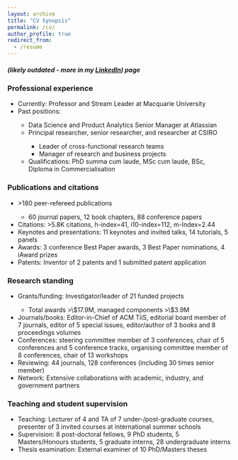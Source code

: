 ```yaml
---
layout: archive
title: "CV Synopsis"
permalink: /cv/
author_profile: true
redirect_from:
  - /resume
---
```

<h5> (likely outdated - more in my <a href="https://www.linkedin.com/in/shlomoberkovsky/" target=_blank>LinkedIn</a>) page </h5>


<h3> Professional experience </h3>
<ul>
  <li>Currently: Professor and Stream Leader at Macquarie University </li>
  <li>Past positions:</li>
  <ul>	
      	<li>Data Science and Product Analytics Senior Manager at Atlassian</li>
	<li>Principal researcher, senior researcher, and researcher at CSIRO</li>
        <ul>	
          <li>Leader of cross-functional research teams</li>
          <li>Manager of research and business projects</li>
        </ul>
  <li>Qualifications: PhD summa cum laude, MSc cum laude, BSc, Diploma in Commercialisation</li>
 </ul>
</ul>
  
<h3>Publications and citations</h3>
<ul>
  <li> &gt;180 peer-refereed publications</li>
  <ul>
    <li>60 journal papers, 12 book chapters, 88 conference papers</li>
  </ul>
  <li>Citations: &gt;5.8K citations, h-index=41, i10-index=112, m-Index=2.44</li>
  <li>Keynotes and presentations: 11 keynotes and invited talks, 14 tutorials, 5 panels</li>
  <li>Awards: 3 conference Best Paper awards, 3 Best Paper nominations, 4 iAward prizes</li>
  <li>Patents: Inventor of 2 patents and 1 submitted patent application</li>
</ul>
  
<h3>Research standing</h3>
<ul>
  <li>Grants/funding: Investigator/leader of 21 funded projects</li>
  <ul>
    <li>Total awards &gt;\$17.9M, managed components &gt;\$3.9M</li>
 </ul>
  <li>Journals/books: Editor-in-Chief of ACM TiiS, editorial board member of 7 journals, editor of 5 special issues, editor/author of 3 books and 8 proceedings volumes</li>
  <li>Conferences: steering committee member of 3 conferences, chair of 5 conferences and 5 conference tracks, organising committee member of 8 conferences, chair of 13 workshops</li>
  <li>Reviewing: 44 journals, 128 conferences (including 30 times senior member)</li>
  <li>Network: Extensive collaborations with academic, industry, and government partners</li>
</ul>
  
<h3>Teaching and student supervision</h3>
<ul>
  <li>Teaching: Lecturer of 4 and TA of 7 under-/post-graduate courses, presenter of 3 invited courses at international summer schools</li>
  <li>Supervision: 8 post-doctoral fellows, 9 PhD students, 5 Masters/Honours students, 5 graduate interns, 28 undergraduate interns</li>
  <li>Thesis examination: External examiner of 10 PhD/Masters theses</li>
</ul>
